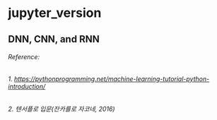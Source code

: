 jupyter_version
====================
DNN, CNN, and RNN
------------------------



###### Reference: 
###### 1. https://pythonprogramming.net/machine-learning-tutorial-python-introduction/
###### 2. 텐서플로 입문(잔카를로 자코네, 2016)
